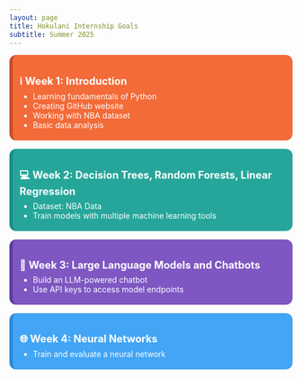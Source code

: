 ```yaml
---
layout: page
title: Hokulani Internship Goals
subtitle: Summer 2025
---
```


<style>
  .week-title {
    font-size: 1.3em;
    font-weight: bold;
    margin-top: 1.2em;
  }
  .goal-section {
    padding: 12px;
    margin-bottom: 15px;
    border-radius: 12px;
    color: #fff;
  }
  .week-1 {
    background-color: #F26B38; /* orange */
    border-left: 6px solid #C4502D;
  }
  .week-2 {
    background-color: #26A69A; /* teal */
    border-left: 6px solid #1B8D85;
  }
  .week-3 {
    background-color: #7E57C2; /* purple */
    border-left: 6px solid #5E3DA3;
  }
  .week-4 {
    background-color: #42A5F5; /* blue */
    border-left: 6px solid #2D88D9;
  }
  ul {
    margin-top: 0.5em;
    margin-bottom: 0.5em;
  }
</style>

<div class="goal-section week-1">
  <div class="week-title">ℹ️ Week 1: Introduction</div>
  <ul>
    <li>Learning fundamentals of Python</li>
    <li>Creating GitHub website</li>
    <li>Working with NBA dataset</li>
    <li>Basic data analysis</li>
  </ul>
</div>

<div class="goal-section week-2">
  <div class="week-title">💻 Week 2: Decision Trees, Random Forests, Linear Regression</div>
  <ul>
    <li>Dataset: NBA Data</li>
    <li>Train models with multiple machine learning tools</li>
  </ul>
</div>

<div class="goal-section week-3">
  <div class="week-title">🤖 Week 3: Large Language Models and Chatbots</div>
  <ul>
    <li>Build an LLM-powered chatbot</li>
    <li>Use API keys to access model endpoints</li>
  </ul>
</div>

<div class="goal-section week-4">
  <div class="week-title">🌐 Week 4: Neural Networks</div>
  <ul>
    <li>Train and evaluate a neural network</li>
  </ul>
</div>
